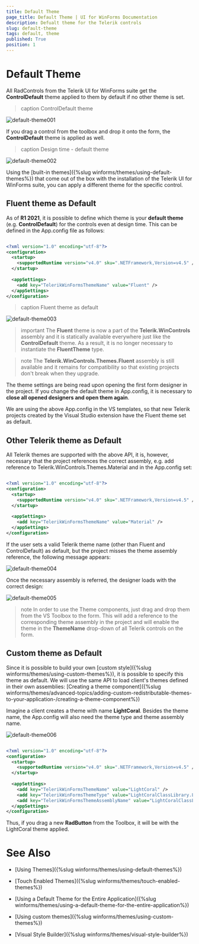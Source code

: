 ```yaml
---
title: Default Theme
page_title: Default Theme | UI for WinForms Documentation
description: Defualt theme for the Telerik controls 
slug: default-theme
tags: default, theme
published: True
position: 1 
---
```


# Default Theme 

All RadControls from the Telerik UI for WinForms suite get the **ControlDefault** theme applied to them by default if no other theme is set. 
 
>caption ControlDefault theme

![default-theme001](images/default-theme001.png)

If you drag a control from the toolbox and drop it onto the form, the **ControlDefault** theme is applied as well.

>caption Design time - default theme

![default-theme002](images/default-theme002.png)

Using the [built-in themes]({%slug winforms/themes/using-default-themes%}) that come out of the box with the installation of the Telerik UI for WinForms suite, you can apply a different theme for the specific control. 

## Fluent theme as Default

As of **R1 2021**, it is possible to define which theme is your **default theme** (e.g. **ControlDefault**) for the controls even at design time. This can be defined in the App.config file as follows:


````XML

<?xml version="1.0" encoding="utf-8"?>
<configuration>
  <startup>
    <supportedRuntime version="v4.0" sku=".NETFramework,Version=v4.5" />
  </startup>
 
  <appSettings>
    <add key="TelerikWinFormsThemeName" value="Fluent" />
  </appSettings>
</configuration>

````

>caption Fluent theme as default

![default-theme003](images/default-theme003.png)


>important The **Fluent** theme is now a part of the **Telerik.WinControls** assembly and it is statically available everywhere just like the **ControlDefault** theme. As a result, it is no longer necessary to instantiate the **FluentTheme** type.

>note The **Telerik.WinControls.Themes.Fluent** assembly is still available and it remains for compatibility so that existing projects don't break when they upgrade. 

The theme settings are being read upon opening the first form designer in the project. If you change the default theme in App.config, it is necessary to **close all opened designers and open them again**. 

We are using the above App.config in the VS templates, so that new Telerik projects created by the Visual Studio extension have the Fluent theme set as default.

## Other Telerik theme as Default

All Telerik themes are supported with the above API, it is, however, necessary that the project references the correct assembly, e.g. add reference to Telerik.WinControls.Themes.Material and in the App.config set:

````XML

<?xml version="1.0" encoding="utf-8"?>
<configuration>
  <startup>
    <supportedRuntime version="v4.0" sku=".NETFramework,Version=v4.5" />
  </startup>
 
  <appSettings>
    <add key="TelerikWinFormsThemeName" value="Material" />
  </appSettings>
</configuration>

````

If the user sets a valid Telerik theme name (other than Fluent and ControlDefault) as default, but the project misses the theme assembly reference, the following message appears:

![default-theme004](images/default-theme004.png)

Once the necessary assembly is referred, the designer loads with the correct design:

![default-theme005](images/default-theme005.png)

>note In order to use the Theme components, just drag and drop them from the VS Toolbox to the form. This will add a reference to the corresponding theme assembly in the project and will enable the theme in the **ThemeName** drop-down of all Telerik controls on the form. 

## Custom theme as Default

Since it is possible to build your own [custom style]({%slug winforms/themes/using-custom-themes%}), it is possible to specify this theme as default. We will use the same API to load client's themes defined in their own assemblies: [Creating a theme component]({%slug winforms/themes/advanced-topics/adding-custom-redistributable-themes-to-your-application-/creating-a-theme-component%}) 

Imagine a client creates a theme with name **LightCoral**. Besides the theme name, the App.config will also need the theme type and theme assembly name. 

![default-theme006](images/default-theme006.png)

````XML

<?xml version="1.0" encoding="utf-8"?>
<configuration>
  <startup>
    <supportedRuntime version="v4.0" sku=".NETFramework,Version=v4.5" />
  </startup>
 
  <appSettings>
    <add key="TelerikWinFormsThemeName" value="LightCoral" />
    <add key="TelerikWinFormsThemeType" value="LightCoralClassLibrary.LightCoralTheme"/>
    <add key="TelerikWinFormsThemeAssemblyName" value="LightCoralClassLibrary"/>
  </appSettings>
</configuration>

````

Thus, if you drag a new **RadButton** from the Toolbox, it will be with the LightCoral theme applied. 

# See Also

* [Using Themes]({%slug winforms/themes/using-default-themes%})

* [Touch Enabled Themes]({%slug winforms/themes/touch-enabled-themes%})

* [Using a Default Theme for the Entire Application]({%slug winforms/themes/using-a-default-theme-for-the-entire-application%})

* [Using custom themes]({%slug winforms/themes/using-custom-themes%})

* [Visual Style Builder]({%slug winforms/themes/visual-style-builder%})

